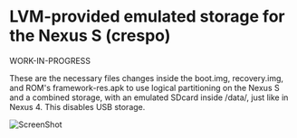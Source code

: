 LVM-provided emulated storage for the Nexus S (crespo)
===========================

WORK-IN-PROGRESS

These are the necessary files changes inside the boot.img, recovery.img, and ROM's framework-res.apk to use logical partitioning on the Nexus S and a combined storage, with an emulated SDcard inside /data/, just like in Nexus 4. This disables USB storage.

![ScreenShot](http://imgur.com/IqvrLY0)
